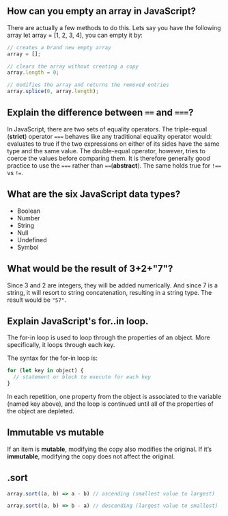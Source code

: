 ## How can you empty an array in JavaScript?
There are actually a few methods to do this. Lets say you have the following array let array = [1, 2, 3, 4], you can empty it by:
```javascript
// creates a brand new empty array
array = [];

// clears the array without creating a copy
array.length = 0;

// modifies the array and returns the removed entries
array.splice(0, array.length);
```
## Explain the difference between `==` and `===`?
In JavaScript, there are two sets of equality operators. The triple-equal (**strict**) operator `===` behaves like any traditional equality operator would: evaluates to true if the two expressions on either of its sides have the same type and the same value. The double-equal operator, however, tries to coerce the values before comparing them. It is therefore generally good practice to use the `===` rather than `==`(**abstract**). The same holds true for `!==` vs `!=`.

## What are the six JavaScript data types?
- Boolean
- Number
- String
- Null
- Undefined
- Symbol

## What would be the result of 3+2+"7"?
Since 3 and 2 are integers, they will be added numerically. And since 7 is a string, it will resort to string concatenation, resulting in a string type. The result would be `"57"`.

## Explain JavaScript's for..in loop.
The for-in loop is used to loop through the properties of an object. More specifically, it loops through each key.

The syntax for the for-in loop is:
```javascript
for (let key in object) {
  // statement or block to execute for each key
}
```
In each repetition, one property from the object is associated to the variable (named key above), and the loop is continued until all of the properties of the object are depleted.

## Immutable vs mutable
If an item is **mutable**, modifying the copy also modifies the original. If it’s **immutable**, modifying the copy does not affect the original.

## .sort
```js
array.sort((a, b) => a - b) // ascending (smallest value to largest)

array.sort((a, b) => b - a) // descending (largest value to smallest)
```